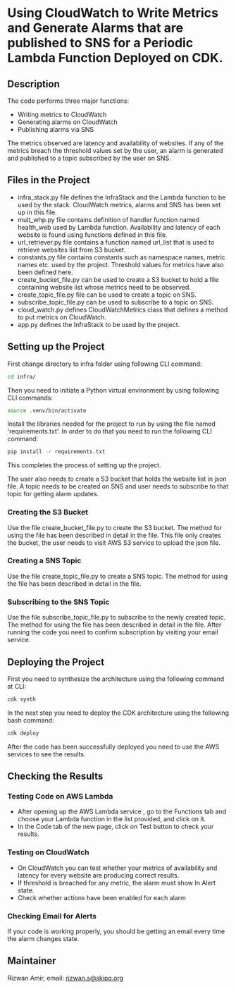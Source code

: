 # Using CloudWatch to Write Metrics and Generate Alarms that are published to SNS for a Periodic Lambda Function Deployed on CDK.


## Description

The code performs three major functions: 
* Writing metrics to CloudWatch 
* Generating alarms on CloudWatch
* Publishing alarms via SNS

The metrics observed are latency and availability of websites. If any of the metrics breach the threshold values set by the user, an alarm is generated and published to a topic subscribed by the user on SNS.

## Files in the Project

* infra_stack.py file defines the InfraStack and the Lambda function to be used by the stack. CloudWatch metrics, alarms and SNS has been set up in this file.
* mult_whp.py file contains definition of handler function named health_web used by Lambda function. Availability and latency of each website is found using functions defined in this file. 
* url_retriever.py file contains a function named url_list that is used to retrieve websites list from S3 bucket.
* constants.py file contains constants such as namespace names, metric names etc. used by the project. Threshold values for metrics have also been defined here.
* create_bucket_file.py can be used to create a S3 bucket to hold a file containing website list whose metrics need to be observed.
* create_topic_file.py file can be used to create a topic on SNS. 
* subscribe_topic_file.py can be used to subscribe to a topic on SNS.
* cloud_watch.py defines CloudWatchMetrics class that defines a method to put metrics on CloudWatch.
* app.py defines the InfraStack to be used by the project.

## Setting up the Project

First change directory to infra folder using following CLI command:
```bash
cd infra/
```
Then you need to initiate a Python virtual environment by using following CLI commands:
```bash
source .venv/bin/activate
```
Install the libraries needed for the project to run by using the file named 'requirements.txt'. In order to do that you need to run the following CLI command:
```bash
pip install -r requirements.txt
```
This completes the process of setting up the project.

The user also needs to create a S3 bucket that holds the website list in json file. A topic needs to be created on SNS and user needs to subscribe to that topic for getting alarm updates.

### Creating the S3 Bucket

Use the file create_bucket_file.py to create the S3 bucket. The method for using the file has been described in detail in the file. This file only creates the bucket, the user needs to visit AWS S3 service to upload the json file.  

### Creating a SNS Topic

Use the file create_topic_file.py to create a SNS topic. The method for using the file has been described in detail in the file.

### Subscribing to the SNS Topic

Use the file subscribe_topic_file.py to subscribe to the newly created topic. The method for using the file has been described in detail in the file. After running the code you need to confirm subscription by visiting your email service.  ​

## Deploying the Project

First you need to synthesize the architecture using the following command at CLI:

```bash
cdk synth
```
In the next step you need to deploy the CDK architecture using the following bash command:
```bash
cdk deploy
```
After the code has been successfully deployed you need to use the AWS services to see the results.

## Checking the Results

### Testing Code on AWS Lambda
* After opening up the AWS Lambda service , go to the Functions tab and choose your Lambda function in the list provided, and click on it. 
* In the Code tab of the new page, click on Test button to check your results.

### Testing on CloudWatch 
* On CloudWatch you can test whether your metrics of availability and latency for every website are producing correct results.
* If threshold is breached for any metric, the alarm must show In Alert state.
* Check whether actions have been enabled for each alarm

### Checking Email for Alerts
If your code is working properly, you should be getting an email every time the alarm changes state.

## Maintainer
Rizwan Amir, email: rizwan.s@skipq.org 